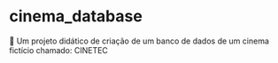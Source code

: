# cinema_database
 🎥 Um projeto didático de criação de um banco de dados de um cinema fictício chamado: CINETEC
